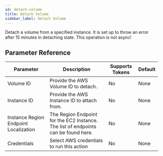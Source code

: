 ```yaml
---
id: detach-volume
title: Detach Volume
sidebar_label: Detach Volume
---
```



Detach a volume from a specified instance. It is set up to throw an error after 15 minutes in detaching state. This operation is not async!

## Parameter Reference
| Parameter | Description | Supports Tokens | Default |
| -- | -- | -- | -- |
| Volume ID | Provide the AWS Volume ID to detach. | No | None |
| Instance ID | Provide the AWS Instance ID to attach from. | No | None |
| Instance Region Endpoint Localization | The Region Endpoint for the EC2 Instance. The list of endpoints can be found here. | No | None |
| Credentials | Select AWS credentials to run this action | No | None |

